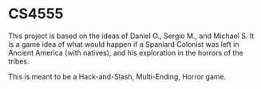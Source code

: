 # CS4555

This project is based on the ideas of Daniel O., Sergio M., and Michael S. It is a game idea of what would happen if a Spaniard Colonist was left in Ancient America (with natives), and his exploration in the horrors of the tribes. 

This is meant to be a Hack-and-Slash, Multi-Ending, Horror game. 

